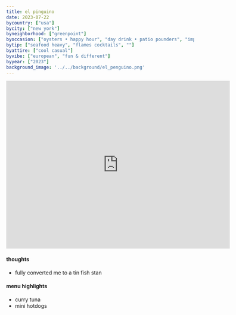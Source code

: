 ```yaml
---
title: el pinguino
date: 2023-07-22
bycountry: ["usa"]
bycity: ["new york"]
byneighborhood: ["greenpoint"]
byoccasion: ["oysters • happy hour", "day drink • patio pounders", "impress visitors", "walk-in • last minute"]
bytip: ["seafood heavy", "flames cocktails", ""]
byattire: ["cool casual"]
byvibe: ["european", "fun & different"]
byyear: ["2023"]
background_image: '../../background/el_penguino.png'
---
```


<iframe src="https://www.google.com/maps/embed?pb=!1m18!1m12!1m3!1d3023.4646051381787!2d-73.96235382343528!3d40.72980123652484!2m3!1f0!2f0!3f0!3m2!1i1024!2i768!4f13.1!3m3!1m2!1s0x89c259add14d4579%3a0x63c5e03a73f7bd98!2sel%20ping%c3%bcino!5e0!3m2!1sen!2sus!4v1697399273405!5m2!1sen!2sus" width="600" height="450" style="border:0;" allowfullscreen="" loading="lazy" referrerpolicy="no-referrer-when-downgrade"></iframe>

#### thoughts
* fully converted me to a tin fish stan

#### menu highlights
* curry tuna
* mini hotdogs 
